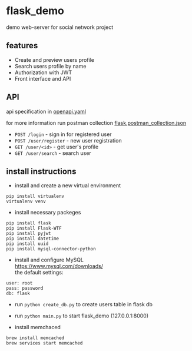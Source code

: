# flask_demo
demo web-server for social network project
## features
- Create and preview users profile
- Search users profile by name
- Authorization with JWT
- Front interface and API 
## API
api specification in [openapi.yaml](https://github.com/ypros/flask_demo/blob/main/openapi.yaml)

for more information run postman collection [flask.postman_collection.json](https://github.com/ypros/flask_demo/blob/main/flask.postman_collection.json)
- `POST /login` - sign in for registered user
- `POST /user/register` - new user registration
- `GET /user/<id>` - get user's profile
- `GET /user/search` - search user


## install instructions 
- install and create a new virtual environment
``` shell
pip install virtualenv
virtualenv venv
```
- install necessary packeges
``` shell
pip install flask
pip install Flask-WTF
pip install pyjwt
pip install datetime
pip install uuid
pip install mysql-connector-python
```
- install and configure MySQL
<br/> https://www.mysql.com/downloads/
<br/> the default settings:
```
user: root
pass: password
db: flask
```
- run `python create_db.py` to create users table in flask db

- run `python main.py` to start flask_demo (127.0.0.1:8000)

- install memchaced
```
brew install memcached
brew services start memcached
```
